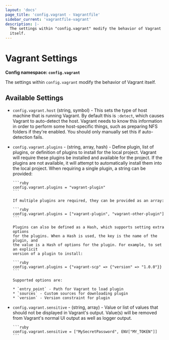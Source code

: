 ```yaml
---
layout: 'docs'
page_title: 'config.vagrant - Vagrantfile'
sidebar_current: 'vagrantfile-vagrant'
description: |-
  The settings within "config.vagrant" modify the behavior of Vagrant
  itself.
---
```


# Vagrant Settings

**Config namespace: `config.vagrant`**

The settings within `config.vagrant` modify the behavior of Vagrant
itself.

## Available Settings

- `config.vagrant.host` (string, symbol) - This sets the type of host machine
  that is running Vagrant. By default this is `:detect`, which causes Vagrant to
  auto-detect the host. Vagrant needs to know this information in order to perform
  some host-specific things, such as preparing NFS folders if they're enabled.
  You should only manually set this if auto-detection fails.

- `config.vagrant.plugins` - (string, array, hash) - Define plugin, list of
  plugins, or definition of plugins to install for the local project. Vagrant
  will require these plugins be installed and available for the project. If
  the plugins are not available, it will attempt to automatically install
  them into the local project. When requiring a single plugin, a string can
  be provided:

      ```ruby
      config.vagrant.plugins = "vagrant-plugin"
      ```

      If multiple plugins are required, they can be provided as an array:

      ```ruby
      config.vagrant.plugins = ["vagrant-plugin", "vagrant-other-plugin"]
      ```

      Plugins can also be defined as a Hash, which supports setting extra options
      for the plugins. When a Hash is used, the key is the name of the plugin, and
      the value is a Hash of options for the plugin. For example, to set an explicit
      version of a plugin to install:

      ```ruby
      config.vagrant.plugins = {"vagrant-scp" => {"version" => "1.0.0"}}
      ```

      Supported options are:

      * `entry_point` - Path for Vagrant to load plugin
      * `sources` - Custom sources for downloading plugin
      * `version` - Version constraint for plugin

- `config.vagrant.sensitive` - (string, array) - Value or list of values that
  should not be displayed in Vagrant's output. Value(s) will be removed from
  Vagrant's normal UI output as well as logger output.

      ```ruby
      config.vagrant.sensitive = ["MySecretPassword", ENV["MY_TOKEN"]]
      ```
